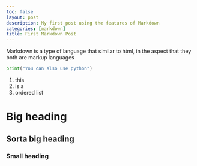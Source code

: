 ```yaml
---
toc: false
layout: post
description: My first post using the features of Markdown
categories: [markdown]
title: First Markdown Post
---
```

>  
Markdown is a type of language that similar to html, in the aspect that they both are markup languages

```python
print("You can also use python")
```

1. this 
2. is a 
3. ordered list

# Big heading
## Sorta big heading
### Small heading 

>
